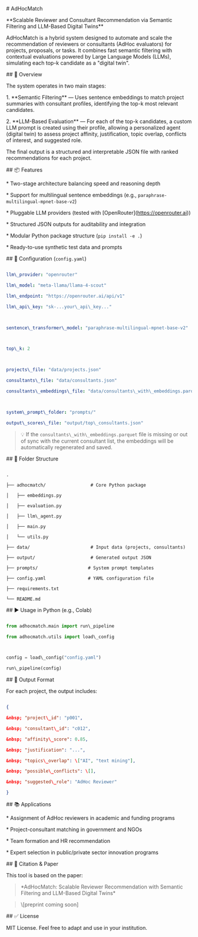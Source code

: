 \# AdHocMatch



\*\*Scalable Reviewer and Consultant Recommendation via Semantic Filtering and LLM-Based Digital Twins\*\*



AdHocMatch is a hybrid system designed to automate and scale the recommendation of reviewers or consultants (AdHoc evaluators) for projects, proposals, or tasks. It combines fast semantic filtering with contextual evaluations powered by Large Language Models (LLMs), simulating each top-k candidate as a "digital twin".



\## 🚀 Overview



The system operates in two main stages:



1\. \*\*Semantic Filtering\*\* — Uses sentence embeddings to match project summaries with consultant profiles, identifying the top-k most relevant candidates.

2\. \*\*LLM-Based Evaluation\*\* — For each of the top-k candidates, a custom LLM prompt is created using their profile, allowing a personalized agent (digital twin) to assess project affinity, justification, topic overlap, conflicts of interest, and suggested role.



The final output is a structured and interpretable JSON file with ranked recommendations for each project.



\## 📦 Features



\* Two-stage architecture balancing speed and reasoning depth

\* Support for multilingual sentence embeddings (e.g., `paraphrase-multilingual-mpnet-base-v2`)

\* Pluggable LLM providers (tested with \[OpenRouter](https://openrouter.ai))

\* Structured JSON outputs for auditability and integration

\* Modular Python package structure (`pip install -e .`)

\* Ready-to-use synthetic test data and prompts



\## 🔧 Configuration (`config.yaml`)



```yaml

llm\_provider: "openrouter"

llm\_model: "meta-llama/llama-4-scout"

llm\_endpoint: "https://openrouter.ai/api/v1"

llm\_api\_key: "sk-...your\_api\_key..."



sentence\_transformer\_model: "paraphrase-multilingual-mpnet-base-v2"



top\_k: 2



projects\_file: "data/projects.json"

consultants\_file: "data/consultants.json"

consultants\_embeddings\_file: "data/consultants\_with\_embeddings.parquet"



system\_prompt\_folder: "prompts/"

output\_scores\_file: "output/top\_consultants.json"

```



> 💡 If the `consultants\_with\_embeddings.parquet` file is missing or out of sync with the current consultant list, the embeddings will be automatically regenerated and saved.



\## 📁 Folder Structure



```

.

├── adhocmatch/                 # Core Python package

│   ├── embeddings.py

│   ├── evaluation.py

│   ├── llm\_agent.py

│   ├── main.py

│   └── utils.py

├── data/                       # Input data (projects, consultants)

├── output/                     # Generated output JSON

├── prompts/                   # System prompt templates

├── config.yaml                # YAML configuration file

├── requirements.txt

└── README.md

```



\## ▶️ Usage in Python (e.g., Colab)



```python

from adhocmatch.main import run\_pipeline

from adhocmatch.utils import load\_config



config = load\_config("config.yaml")

run\_pipeline(config)

```



\## 📄 Output Format



For each project, the output includes:



```json

{

&nbsp; "project\_id": "p001",

&nbsp; "consultant\_id": "c012",

&nbsp; "affinity\_score": 0.85,

&nbsp; "justification": "...",

&nbsp; "topics\_overlap": \["AI", "text mining"],

&nbsp; "possible\_conflicts": \[],

&nbsp; "suggested\_role": "AdHoc Reviewer"

}

```



\## 📚 Applications



\* Assignment of AdHoc reviewers in academic and funding programs

\* Project-consultant matching in government and NGOs

\* Team formation and HR recommendation

\* Expert selection in public/private sector innovation programs



\## 🧠 Citation \& Paper



This tool is based on the paper:



> \*AdHocMatch: Scalable Reviewer Recommendation with Semantic Filtering and LLM-Based Digital Twins\*

> \\\[preprint coming soon]



\## ✅ License



MIT License. Feel free to adapt and use in your institution.


